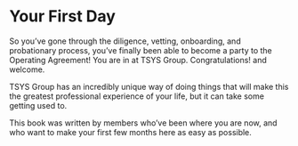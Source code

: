 # Your First Day

So you’ve gone through the diligence, vetting, onboarding, and probationary process, you’ve
finally been able to become a party to the Operating Agreement! You are in at TSYS Group.
Congratulations! and welcome.

TSYS Group has an incredibly unique way of doing things that will make this the greatest professional experience
of your life, but it can take some getting used to. 

This book was written by members who’ve been where you are now, and who want to make your first few months here
as easy as possible.